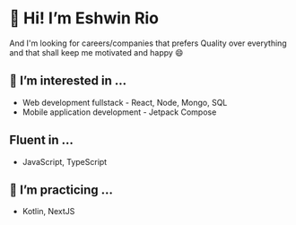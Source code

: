 # 👋 Hi! I’m Eshwin Rio
And I'm looking for careers/companies that prefers Quality over everything and that shall keep me motivated and happy 😄

## 👀 I’m interested in ...
- Web development fullstack - React, Node, Mongo, SQL
- Mobile application development - Jetpack Compose

## Fluent in ...
- JavaScript, TypeScript
 
## 🌱 I’m practicing ...
- Kotlin, NextJS

<!---
eshwinrio/eshwinrio is a ✨ special ✨ repository because its `README.md` (this file) appears on your GitHub profile.
You can click the Preview link to take a look at your changes.
--->

